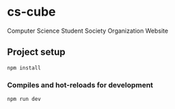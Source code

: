 # cs-cube
 Computer Science Student Society Organization Website

## Project setup
```
npm install
```

### Compiles and hot-reloads for development
```
npm run dev
```
